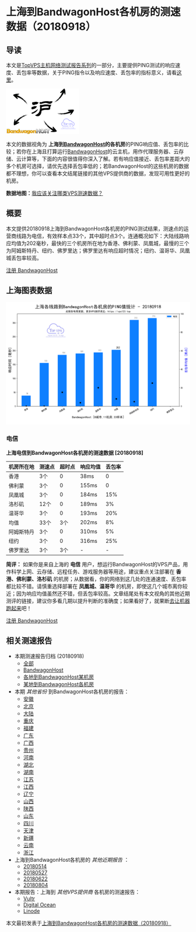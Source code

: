 #  上海到BandwagonHost各机房的测速数据（20180918） 

## 导读

本文是[TopVPS主机网络测试报告系列](https://vps123.top/pingtest)的一部分，主要提供PING测试的响应速度、丢包率等数据，关于PING指令以及响应速度、丢包率的指标意义，请看[这里](https://vps123.top/what-is-ping.html)。

![上海到BandwagonHost各机房的测速数据（20180918）](/images/thumbnails/Shanghai_to_bandwagon.png)

本文的数据视角为 **上海到[BandwagonHost](https://vps123.top/go/bwg)的各机房**的PING响应值、丢包率的比较；若你在上海且打算运行[BandwagonHost](https://vps123.top/go/bwg)的云主机，用作代理服务器、云存储、云计算等，下面的内容很值得你深入了解。若有响应值接近、丢包率差距大的多个机房可选择，请优先选择丢包率低的；若BandwagonHost的这些机房的数据都不理想，你可以查看本文结尾链接的其他VPS提供商的数据，发现可用性更好的机房。

**数据地图：**[我应该关注哪类VPS测速数据？](https://vps123.top/find-pingtest-data-you-need.html)

## 概要

本文提供20180918上海到BandwagonHost各机房的PING测试结果，测速点的运营商线路为电信，有效样本点33个，其中超时点3个。连通概况如下：大陆线路响应均值为202毫秒，最快的三个机房所在地为香港、佛利蒙、凤凰城，最慢的三个为阿姆斯特丹、纽约、佛罗里达；佛罗里达有响应超时情况；纽约、温哥华、凤凰城丢包率较高。

[注册 BandwagonHost](https://vps123.top/go/bwg/_btn1)

## 上海图表数据

![大陆省份上海到VPS提供商BandwagonHost各机房的ping测试数据统计图，包含响应值的柱状图以及丢包率的散点图，数据日期为20180918](/images/pingtests/bwg_20180918/plot_isp_shanghai_bwg_20180918.png)

### 电信

**上海电信到BandwagonHost各机房的测速数据 [20180918]**

机房所在地 | 测速点 | 超时点 | 响应均值 | 丢包率  
---|---|---|---|---  
香港 | 3个 | 0 | 38ms | 0  
佛利蒙 | 3个 | 0 | 155ms | 0  
凤凰城 | 3个 | 0 | 184ms | 15%  
洛杉矶 | 12个 | 0 | 189ms | 3%  
温哥华 | 3个 | 0 | 193ms | 20%  
均值 | 33个 | 3个 | 202ms | 8%  
阿姆斯特丹 | 3个 | 0 | 310ms | 5%  
纽约 | 3个 | 0 | 316ms | 25%  
佛罗里达 | 3个 | 3个 | - | -  
  
**简评：** 如果你是来自上海的 **电信** 用户，想运行BandwagonHost的VPS产品，用作科学上网、云存储、远程任务、游戏服务器等用途，建议重点关注部署在 **香港、佛利蒙、洛杉矶** 的机房；从数据看，你的网络到这几处的连通速度、丢包率都比较不错。请慎重选择部署在 **凤凰城、温哥华** 的机房，即使这几个城市离你较近；因为响应均值虽然还不错，但丢包率较高。文章结尾处有本文视角的其他近期测评的链接，建议你多看几期以提升判断的准确度；如果看好了，就果断[去让机器跑起来](https://vps123.top/go/bwg/_1)吧！

[注册 BandwagonHost](https://vps123.top/go/bwg/_btn2)

## 相关测速报告

  * 本期测速报告归档 (20180918) 
    * [全部](https://vps123.top/pingtests/20180918 "本期各VPS提供商全部测速报告")
    * [BandwagonHost](https://vps123.top/pingtests/idc-bandwagon/20180918 "本期BandwagonHost的全部测速报告")
    * [各地到BandwagonHost某机房](https://vps123.top/pingtests/idc-bandwagon/isp-global/20180918 "以BandwagonHost某机房为关注对象的视角，横向比较大陆各省份、海外各国家地区")
    * [某地到BandwagonHost各机房](https://vps123.top/pingtests/idc-bandwagon/facility-all/20180918 "以大陆某省份为关注对象的视角，横向比较BandwagonHost各机房")
  * 本期 _其他省份_ 到BandwagonHost各机房的报告： 
    * [安徽](/bandwagon/isp/anhui/20180918-bandwagon-isp-anhui.md "安徽到BandwagonHost各机房的Ping测试 20180918")
    * [北京](/bandwagon/isp/beijing/20180918-bandwagon-isp-beijing.md "北京到BandwagonHost各机房的Ping测试 20180918")
    * [大陆](/bandwagon/isp/china/20180918-bandwagon-isp-china.md "大陆到BandwagonHost各机房的Ping测试 20180918")
    * [重庆](/bandwagon/isp/chongqing/20180918-bandwagon-isp-chongqing.md "重庆到BandwagonHost各机房的Ping测试 20180918")
    * [福建](/bandwagon/isp/fujian/20180918-bandwagon-isp-fujian.md "福建到BandwagonHost各机房的Ping测试 20180918")
    * [广东](/bandwagon/isp/guangdong/20180918-bandwagon-isp-guangdong.md "广东到BandwagonHost各机房的Ping测试 20180918")
    * [广西](/bandwagon/isp/guangxi/20180918-bandwagon-isp-guangxi.md "广西到BandwagonHost各机房的Ping测试 20180918")
    * [贵州](/bandwagon/isp/guizhou/20180918-bandwagon-isp-guizhou.md "贵州到BandwagonHost各机房的Ping测试 20180918")
    * [河南](/bandwagon/isp/henan/20180918-bandwagon-isp-henan.md "河南到BandwagonHost各机房的Ping测试 20180918")
    * [湖北](/bandwagon/isp/hubei/20180918-bandwagon-isp-hubei.md "湖北到BandwagonHost各机房的Ping测试 20180918")
    * [湖南](/bandwagon/isp/hunan/20180918-bandwagon-isp-hunan.md "湖南到BandwagonHost各机房的Ping测试 20180918")
    * [江苏](/bandwagon/isp/jiangsu/20180918-bandwagon-isp-jiangsu.md "江苏到BandwagonHost各机房的Ping测试 20180918")
    * [江西](/bandwagon/isp/jiangxi/20180918-bandwagon-isp-jiangxi.md "江西到BandwagonHost各机房的Ping测试 20180918")
    * [辽宁](/bandwagon/isp/liaoning/20180918-bandwagon-isp-liaoning.md "辽宁到BandwagonHost各机房的Ping测试 20180918")
    * [山西](/bandwagon/isp/shan1xi/20180918-bandwagon-isp-shan1xi.md "山西到BandwagonHost各机房的Ping测试 20180918")
    * [陕西](/bandwagon/isp/shan3xi/20180918-bandwagon-isp-shan3xi.md "陕西到BandwagonHost各机房的Ping测试 20180918")
    * [山东](/bandwagon/isp/shandong/20180918-bandwagon-isp-shandong.md "山东到BandwagonHost各机房的Ping测试 20180918")
    * [四川](/bandwagon/isp/sichuan/20180918-bandwagon-isp-sichuan.md "四川到BandwagonHost各机房的Ping测试 20180918")
    * [天津](/bandwagon/isp/tianjin/20180918-bandwagon-isp-tianjin.md "天津到BandwagonHost各机房的Ping测试 20180918")
    * [新疆](/bandwagon/isp/xinjiang/20180918-bandwagon-isp-xinjiang.md "新疆到BandwagonHost各机房的Ping测试 20180918")
    * [云南](/bandwagon/isp/yunnan/20180918-bandwagon-isp-yunnan.md "云南到BandwagonHost各机房的Ping测试 20180918")
    * [浙江](/bandwagon/isp/zhejiang/20180918-bandwagon-isp-zhejiang.md "浙江到BandwagonHost各机房的Ping测试 20180918")
  * 上海到BandwagonHost各机房的 _其他近期报告_ ： 
    * [20180514](/bandwagon/isp/shanghai/20180514-bandwagon-isp-shanghai.md "上海到BandwagonHost各机房的Ping测试 20180514")
    * [20180527](/bandwagon/isp/shanghai/20180527-bandwagon-isp-shanghai.md "上海到BandwagonHost各机房的Ping测试 20180527")
    * [20180622](/bandwagon/isp/shanghai/20180622-bandwagon-isp-shanghai.md "上海到BandwagonHost各机房的Ping测试 20180622")
    * [20180804](/bandwagon/isp/shanghai/20180804-bandwagon-isp-shanghai.md "上海到BandwagonHost各机房的Ping测试 20180804")
  * 本期报告：上海到 _其他VPS提供商_ 各机房的测速报告： 
    * [Vultr](/vultr/isp/shanghai/20180918-vultr-isp-shanghai.md "上海到Vultr各机房的Ping测试 20180918")
    * [Digital Ocean](/digitalocean/isp/shanghai/20180918-digitalocean-isp-shanghai.md "上海到Digital Ocean各机房的Ping测试 20180918")
    * [Linode](/linode/isp/shanghai/20180918-linode-isp-shanghai.md "上海到Linode各机房的Ping测试 20180918")



本文最初发表于[上海到BandwagonHost各机房的测速数据（20180918）](https://vps123.top/pingtest/20180918-bandwagon-isp-shanghai.html)
